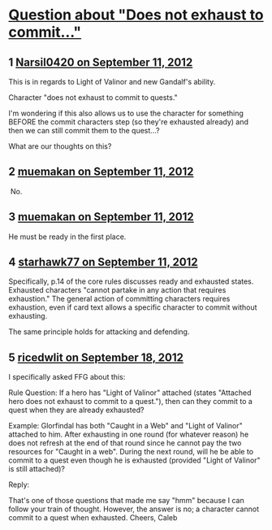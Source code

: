 # [Question about &quot;Does not exhaust to commit…&quot;](https://community.fantasyflightgames.com/topic/70818-question-about-does-not-exhaust-to-commit%E2%80%A6/)

## 1 [Narsil0420 on September 11, 2012](https://community.fantasyflightgames.com/topic/70818-question-about-does-not-exhaust-to-commit%E2%80%A6/?do=findComment&comment=691850)

This is in regards to Light of Valinor and new Gandalf's ability.

Character "does not exhaust to commit to quests."

I'm wondering if this also allows us to use the character for something BEFORE the commit characters step (so they're exhausted already) and then we can still commit them to the quest…?

What are our thoughts on this?

## 2 [muemakan on September 11, 2012](https://community.fantasyflightgames.com/topic/70818-question-about-does-not-exhaust-to-commit%E2%80%A6/?do=findComment&comment=691855)

 No.                  

## 3 [muemakan on September 11, 2012](https://community.fantasyflightgames.com/topic/70818-question-about-does-not-exhaust-to-commit%E2%80%A6/?do=findComment&comment=691856)

He must be ready in the first place.

## 4 [starhawk77 on September 11, 2012](https://community.fantasyflightgames.com/topic/70818-question-about-does-not-exhaust-to-commit%E2%80%A6/?do=findComment&comment=691917)

Specifically, p.14 of the core rules discusses ready and exhausted states. Exhausted characters "cannot partake in any action that requires exhaustion." The general action of committing characters requires exhaustion, even if card text allows a specific character to commit without exhausting.

The same principle holds for attacking and defending.

## 5 [ricedwlit on September 18, 2012](https://community.fantasyflightgames.com/topic/70818-question-about-does-not-exhaust-to-commit%E2%80%A6/?do=findComment&comment=696343)

I specifically asked FFG about this:

Rule Question:
If a hero has "Light of Valinor" attached (states "Attached hero does not exhaust to commit to a quest."), then can they commit to a quest when they are already exhausted?

Example: Glorfindal has both "Caught in a Web" and "Light of Valinor" attached to him. After exhausting in one round (for whatever reason) he does not refresh at the end of that round since he cannot pay the two resources for "Caught in a web". During the next round, will he be able to commit to a quest even though he is exhausted (provided "Light of Valinor" is still attached)?

Reply:

That's one of those questions that made me say "hmm" because I can follow your train of thought. However, the answer is no; a character cannot commit to a quest when exhausted.
Cheers,
Caleb

 

 

